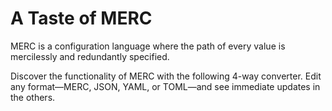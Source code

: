 # A Taste of MERC

MERC is a configuration language where the path of every value is mercilessly and redundantly specified.

Discover the functionality of MERC with the following 4-way converter. Edit any format—MERC, JSON, YAML, or TOML—and see immediate updates in the others.
